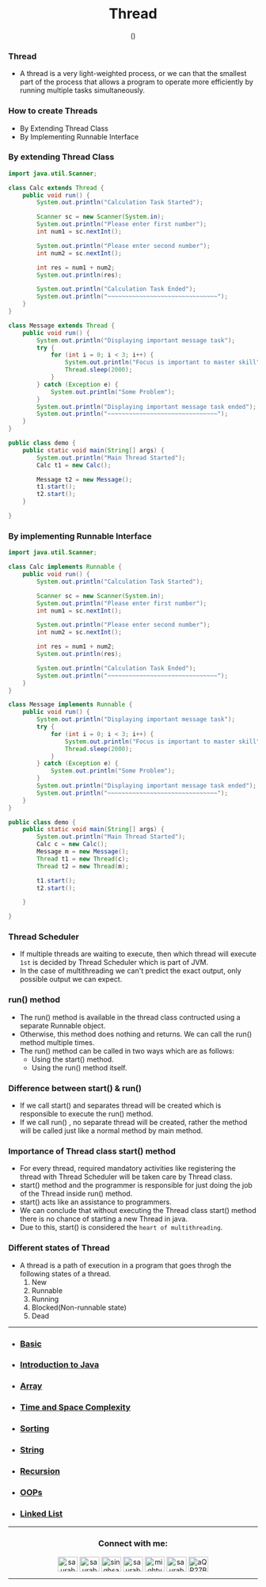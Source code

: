 <h1 align="center"> Thread</h1>
<p align="center" > () </p>

### Thread
+ A thread is a very light-weighted process, or we can that the smallest part of the  process that allows a program to operate more efficiently by running multiple tasks simultaneously.

### How to create Threads
+ By Extending Thread Class
+ By Implementing Runnable Interface

### By extending Thread Class

```java
import java.util.Scanner;

class Calc extends Thread {
    public void run() {
        System.out.println("Calculation Task Started");

        Scanner sc = new Scanner(System.in);
        System.out.println("Please enter first number");
        int num1 = sc.nextInt();

        System.out.println("Please enter second number");
        int num2 = sc.nextInt();

        int res = num1 + num2;
        System.out.println(res);

        System.out.println("Calculation Task Ended");
        System.out.println("~~~~~~~~~~~~~~~~~~~~~~~~~~~~~~~");
    }
}

class Message extends Thread {
    public void run() {
        System.out.println("Displaying important message task");
        try {
            for (int i = 0; i < 3; i++) {
                System.out.println("Focus is important to master skill");
                Thread.sleep(2000);
            }
        } catch (Exception e) {
            System.out.println("Some Problem");
        }
        System.out.println("Displaying important message task ended");
        System.out.println("~~~~~~~~~~~~~~~~~~~~~~~~~~~~~~~");
    }
}

public class demo {
    public static void main(String[] args) {
        System.out.println("Main Thread Started");
        Calc t1 = new Calc();

        Message t2 = new Message();
        t1.start();
        t2.start();
    }

}

```

### By implementing Runnable Interface

```java
import java.util.Scanner;

class Calc implements Runnable {
    public void run() {
        System.out.println("Calculation Task Started");

        Scanner sc = new Scanner(System.in);
        System.out.println("Please enter first number");
        int num1 = sc.nextInt();

        System.out.println("Please enter second number");
        int num2 = sc.nextInt();

        int res = num1 + num2;
        System.out.println(res);

        System.out.println("Calculation Task Ended");
        System.out.println("~~~~~~~~~~~~~~~~~~~~~~~~~~~~~~~");
    }
}

class Message implements Runnable {
    public void run() {
        System.out.println("Displaying important message task");
        try {
            for (int i = 0; i < 3; i++) {
                System.out.println("Focus is important to master skill");
                Thread.sleep(2000);
            }
        } catch (Exception e) {
            System.out.println("Some Problem");
        }
        System.out.println("Displaying important message task ended");
        System.out.println("~~~~~~~~~~~~~~~~~~~~~~~~~~~~~~~");
    }
}

public class demo {
    public static void main(String[] args) {
        System.out.println("Main Thread Started");
        Calc c = new Calc();
        Message m = new Message();
        Thread t1 = new Thread(c);
        Thread t2 = new Thread(m);

        t1.start();
        t2.start();

    }

}

```

### Thread Scheduler
+ If multiple threads are waiting to execute, then which thread will execute `1st` is decided by Thread Scheduler which is part of JVM.
+ In the case of multithreading we can't predict the exact output, only possible output we can expect.

### run() method
+ The run() method is available in the thread class contructed using a separate Runnable object.
+ Otherwise, this method does nothing and returns. We can call the run() method multiple times.
+ The run() method can be called in two ways which are as follows:
    + Using the start() method.
    + Using the run() method itself.

### Difference between start() & run()
+ If we call start() and separates thread will be created which is responsible to execute the run() method.
+ If we call run() , no separate thread will be created, rather the method will be called just like a normal method by main method. 

### Importance of Thread class start() method
+ For every thread, required mandatory activities like registering the thread with Thread Scheduler will be taken care by Thread class.
+ start() method and the programmer is responsible for just doing the job of the Thread inside run() method.
+ start() acts like an assistance to programmers.
+ We can conclude that without executing the Thread class start() method there is no chance of starting a new Thread in java.
+ Due to this, start() is considered the `heart of multithreading`.

### Different states of Thread
+ A thread is a path of execution in a program that goes throgh the following states of a thread.
    1. New
    2. Runnable
    3. Running 
    4. Blocked(Non-runnable state)
    5. Dead


***




+ ### [Basic](https://github.com/saurabhbahadur/java-interview-questions/blob/main/Basics.md)
+ ### [Introduction to Java](https://github.com/saurabhbahadur/java-interview-questions/blob/main/JAVA/Introduction%20to%20Java.md)
+ ### [Array](https://github.com/saurabhbahadur/java-interview-questions/blob/main/Data%20Strucures/Array.md)
+ ### [Time and Space Complexity](https://github.com/saurabhbahadur/java-interview-questions/blob/main/JAVA/Time%20%26%20Space%20Complexity.md)
+ ### [Sorting](https://github.com/saurabhbahadur/java-interview-questions/blob/main/Tech%20%26%20Algo/Sorting.md)
+ ### [String](https://github.com/saurabhbahadur/java-interview-questions/blob/main/Data%20Strucures/String.md)
+ ### [Recursion](https://github.com/saurabhbahadur/java-interview-questions/blob/main/Tech%20%26%20Algo/Recursion.md)
+ ### [OOPs](https://github.com/saurabhbahadur/java-interview-questions/tree/main/OOPs)
+ ### [Linked List](https://github.com/saurabhbahadur/java-interview-questions/blob/main/Data%20Strucures/LinkedList.md)

---


<h3 align="center">Connect with me:</h3>
<p align="center">
<a href="https://twitter.com/saurabhbahadur" target="blank"><img align="center" src="https://raw.githubusercontent.com/rahuldkjain/github-profile-readme-generator/master/src/images/icons/Social/twitter.svg" alt="saurabhbahadur" height="30" width="40" /></a>
<a href="https://linkedin.com/in/saurabhbahadur" target="blank"><img align="center" src="https://raw.githubusercontent.com/rahuldkjain/github-profile-readme-generator/master/src/images/icons/Social/linked-in-alt.svg" alt="saurabhbahadur" height="30" width="40" /></a>
<a href="https://fb.com/singhsaurabhbahadur" target="blank"><img align="center" src="https://raw.githubusercontent.com/rahuldkjain/github-profile-readme-generator/master/src/images/icons/Social/facebook.svg" alt="singhsaurabhbahadur" height="30" width="40" /></a>
<a href="https://instagram.com/saurabhbahadur_" target="blank"><img align="center" src="https://raw.githubusercontent.com/rahuldkjain/github-profile-readme-generator/master/src/images/icons/Social/instagram.svg" alt="saurabhbahadur_" height="30" width="40" /></a>
<a href="https://www.youtube.com/c/mighty saur" target="blank"><img align="center" src="https://raw.githubusercontent.com/rahuldkjain/github-profile-readme-generator/master/src/images/icons/Social/youtube.svg" alt="mighty saur" height="30" width="40" /></a>
<a href="https://www.hackerrank.com/saurabhbahadur" target="blank"><img align="center" src="https://raw.githubusercontent.com/rahuldkjain/github-profile-readme-generator/master/src/images/icons/Social/hackerrank.svg" alt="saurabhbahadur" height="30" width="40" /></a>
<a href="https://discord.gg/aQR27Bg7de" target="blank"><img align="center" src="https://raw.githubusercontent.com/rahuldkjain/github-profile-readme-generator/master/src/images/icons/Social/discord.svg" alt="aQR27Bg7de" height="30" width="40" /></a>
</p>




---
